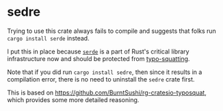 # sedre

Trying to use this crate always fails to compile and suggests that folks run `cargo install serde` instead.

I put this in place because [`serde`](https://github.com/serde-rs/serde) is a part of Rust's critical library infrastructure now and should be protected from [typo-squatting](https://blog.rust-lang.org/inside-rust/2023/09/01/crates-io-malware-postmortem.html).

Note that if you did run `cargo install sedre`, then since it results in a compilation error, there is no need to uninstall the `sedre` crate first.

This is based on https://github.com/BurntSushi/rg-cratesio-typosquat, which provides some more detailed reasoning.
